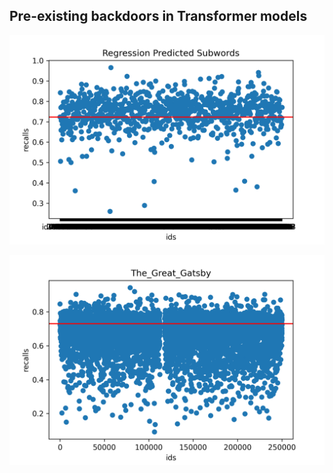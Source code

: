 ## Pre-existing backdoors in Transformer models

![](300dpiRegPredSubwords899.png)

![](300dpiJustRandom7090.png)
